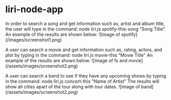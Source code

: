 # liri-node-app

In order to search a song and get information such as, artist and album title, the user will type in the command:
node liri.js spotify-this-song "Song Title"
An example of the results are shown below: 
![image of spotify]
(/images/screenshot1.png)

A user can search a movie and get information such as, rating, actors, and plot by typing in the command: 
node liri.js movie-this "Movie Title"
An example of the results are shown below: 
![image of fs and movie]
(/assets/images/screenshot2.png)

A user can search a band to see if they have any upcoming shows by typing in the command: 
node liri.js concert-this "Name of Artist"
The results will show all cities apart of the tour along with tour dates. 
![image of band]
(/assets/images/screenshot2.png)
